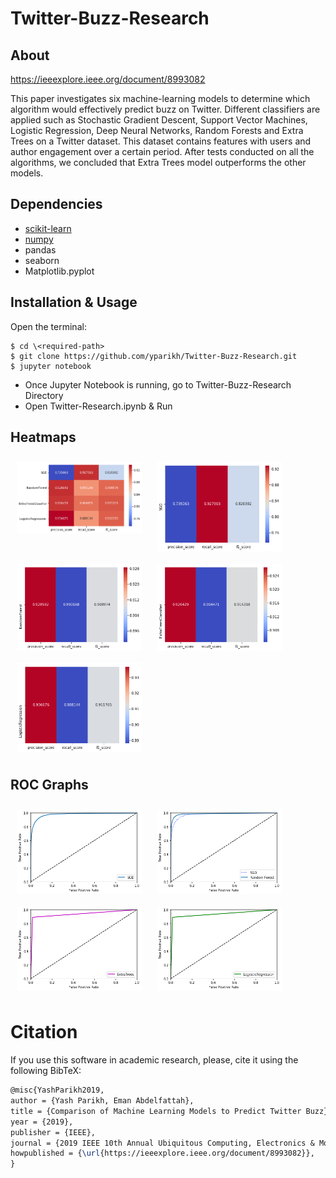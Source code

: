 # Twitter-Buzz-Research
## About

https://ieeexplore.ieee.org/document/8993082

This paper investigates six machine-learning models to determine which algorithm would effectively predict buzz on Twitter. Different classifiers are applied such as Stochastic Gradient Descent, Support Vector Machines, Logistic Regression, Deep Neural Networks, Random Forests and Extra Trees on a Twitter dataset. This dataset contains features with users and author engagement over a certain period. After tests conducted on all the algorithms, we concluded that Extra Trees model outperforms the other models.

## Dependencies
* [scikit-learn](http://scikit-learn.org/stable/)
* [numpy](http://www.numpy.org/)
* pandas
* seaborn
* Matplotlib.pyplot

## Installation & Usage

 Open the terminal:
 ```
 $ cd \<required-path>
 $ git clone https://github.com/yparikh/Twitter-Buzz-Research.git
 $ jupyter notebook
 ```
 - Once Jupyter Notebook is running, go to Twitter-Buzz-Research Directory
 - Open Twitter-Research.ipynb & Run 

## Heatmaps

<img src="/Readme/Heatmap_All.png" align="top"
width="200" hspace="10" vspace="10">
<img src="/Readme/Heatmap_SGD.png" align="top"
width="200" hspace="10" vspace="10">
<img src="/Readme/Heatmap_RandomForest.png" align="top"
width="200" hspace="10" vspace="10">
<img src="/Readme/Heatmap_ExtaTrees.png" align="top"
width="200" hspace="10" vspace="10">
<img src="/Readme/Heatmap_LR.png" align="top"
width="200" hspace="10" vspace="10">

## ROC Graphs

<img src="/Readme/ROC_SGD.png" align="top"
width="200" hspace="10" vspace="10">
<img src="/Readme/ROC_RandomForest.png" align="top"
width="200" hspace="10" vspace="10">
<img src="/Readme/ROC_ExtraTrees.png" align="top"
width="200" hspace="10" vspace="10">
<img src="/Readme/ROC_LR.png" align="top"
width="200" hspace="10" vspace="10">

 
# Citation
If you use this software in academic research, please, cite it using the following BibTeX:
```latex
@misc{YashParikh2019,
author = {Yash Parikh, Eman Abdelfattah},
title = {Comparison of Machine Learning Models to Predict Twitter Buzz},
year = {2019},
publisher = {IEEE},
journal = {2019 IEEE 10th Annual Ubiquitous Computing, Electronics & Mobile Communication Conference (UEMCON)},
howpublished = {\url{https://ieeexplore.ieee.org/document/8993082}},
}
```
